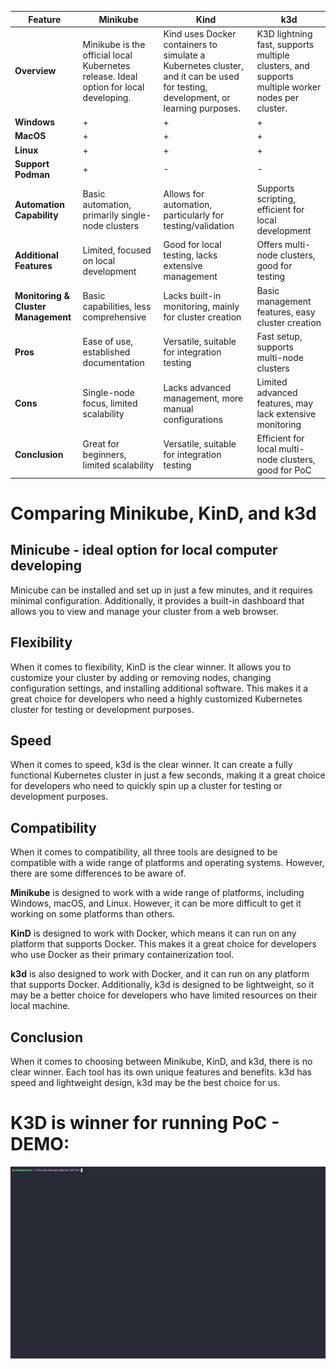 | Feature           | Minikube                                                | Kind                                                     | k3d                                                      |
|-------------------|---------------------------------------------------------|----------------------------------------------------------|----------------------------------------------------------|
| **Overview** | Minikube is the official local Kubernetes release. Ideal option for local developing. | Kind uses Docker containers to simulate a Kubernetes cluster, and it can be used for testing, development, or learning purposes. | K3D lightning fast, supports multiple clusters, and supports multiple worker nodes per cluster. |
| **Windows**           | + | + | +|
| **MacOS** | + | + | + |
| **Linux** | + | + | +| 
| **Support Podman** | + | -| - |
| **Automation Capability**         | Basic automation, primarily single-node clusters    | Allows for automation, particularly for testing/validation  | Supports scripting, efficient for local development    |
| **Additional Features**           | Limited, focused on local development               | Good for local testing, lacks extensive management          | Offers multi-node clusters, good for testing            |
| **Monitoring & Cluster Management** | Basic capabilities, less comprehensive        | Lacks built-in monitoring, mainly for cluster creation       | Basic management features, easy cluster creation        |
| **Pros**                          | Ease of use, established documentation            | Versatile, suitable for integration testing                  | Fast setup, supports multi-node clusters               |
| **Cons**                          | Single-node focus, limited scalability            | Lacks advanced management, more manual configurations        | Limited advanced features, may lack extensive monitoring |
| **Conclusion**                    | Great for beginners, limited scalability           | Versatile, suitable for integration testing                  | Efficient for local multi-node clusters, good for PoC   |

# Comparing Minikube, KinD, and k3d

## Minicube - ideal option for local computer developing
Minicube can be installed and set up in just a few minutes, and it requires minimal configuration. Additionally, it provides a built-in dashboard that allows you to view and manage your cluster from a web browser.


## Flexibility
When it comes to flexibility, KinD is the clear winner. It allows you to customize your cluster by adding or removing nodes, changing configuration settings, and installing additional software. This makes it a great choice for developers who need a highly customized Kubernetes cluster for testing or development purposes.

## Speed
When it comes to speed, k3d is the clear winner. It can create a fully functional Kubernetes cluster in just a few seconds, making it a great choice for developers who need to quickly spin up a cluster for testing or development purposes.

## Compatibility
When it comes to compatibility, all three tools are designed to be compatible with a wide range of platforms and operating systems. However, there are some differences to be aware of.

**Minikube** is designed to work with a wide range of platforms, including Windows, macOS, and Linux. However, it can be more difficult to get it working on some platforms than others.

**KinD** is designed to work with Docker, which means it can run on any platform that supports Docker. This makes it a great choice for developers who use Docker as their primary containerization tool.

**k3d** is also designed to work with Docker, and it can run on any platform that supports Docker. Additionally, k3d is designed to be lightweight, so it may be a better choice for developers who have limited resources on their local machine.

## Conclusion
When it comes to choosing between Minikube, KinD, and k3d, there is no clear winner. Each tool has its own unique features and benefits.
k3d has speed and lightweight design, k3d may be the best choice for us.

# K3D is winner for running PoC - DEMO:
![Image](../demo2.gif)
